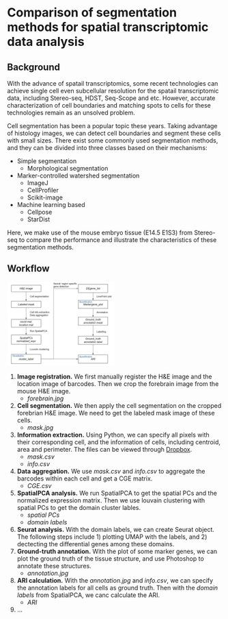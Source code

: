 # **Comparison of segmentation methods for spatial transcriptomic data analysis** #

## **Background**
With the advance of spatail transcriptomics, some recent technologies can achieve single cell even subcellular resolution for the spatail transcriptomic data, including Stereo-seq, HDST, Seq-Scope and etc. However, accurate characterization of cell boundaries and matching spots to cells for these technologies remain as an unsolved problem.

Cell segmentation has been a popular topic these years. Taking advantage of histology images, we can detect cell boundaries and segment these cells with small sizes. There exist some commonly used segmentation methods, and they can be divided into three classes based on their mechanisms: 
- Simple segmentation
  - Morphological segmentation
- Marker-controlled watershed segmentation
  - ImageJ
  - CellProfiler
  - Scikit-image
- Machine learning based
  - Cellpose
  - StarDist

Here, we make use of the mouse embryo tissue (E14.5 E1S3) from Stereo-seq to compare the performance and illustrate the characteristics of these segmentation methods.

## **Workflow**
<p align="left" width="100%">
    <img width="50%" src="https://github.com/wnbo9/st/blob/main/workflow.jpg">
</p>

1. **Image registration.** We first manually register the H&E image and the location image of barcodes. Then we crop the forebrain image from the mouse H&E image.
   - *forebrain.jpg*
2. **Cell segmentation.** We then apply the cell segmentation on the cropped forebrian H&E image. We need to get the labeled mask image of these cells.
   - *mask.jpg*
3. **Information extraction.** Using Python, we can specify all pixels with their corresponding cell, and the information of cells, including centroid, area and perimeter. The files can be viewed through [Dropbox]( https://www.dropbox.com/sh/g8kfbqrtza3u9ex/AADTZNbPNKWDgHV4LsB__RCna?dl=0).
   - *mask.csv*
   - *info.csv*
4. **Data aggregation.** We use *mask.csv* and *info.csv* to aggregate the barcodes within each cell and get a CGE matrix.
   - *CGE.csv*
5. **SpatialPCA analysis.** We run SpatialPCA to get the spatial PCs and the normalized expression matrix. Then we use louvain clustering with spatial PCs to get the domain cluster lables.
   - *spatial PCs*
   - *domain labels*
6. **Seurat analysis.** With the domain labels, we can create Seurat object. The following steps include 1) plotting UMAP with the labels, and 2) dectecting the differential genes among these domains.
7. **Ground-truth annotation.** With the plot of some marker genes, we can plot the ground truth of the tissue structure, and use Photoshop to annotate these structures.
   - *annotation.jpg*
8. **ARI calculation.** With the *annotation.jpg* and *info.csv*, we can specify the annotation labels for all cells as ground truth. Then with the *domain labels* from SpatialPCA, we canc calculate the ARI.
   - *ARI*
9. ...

